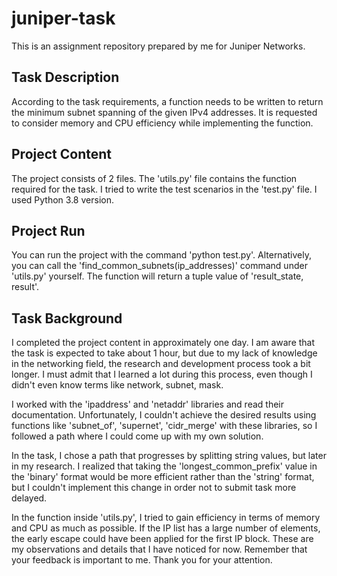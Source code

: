 # juniper-task
This is an assignment repository prepared by me for Juniper Networks.

## Task Description
According to the task requirements, a function needs to be written to return the minimum subnet spanning of the given IPv4 addresses. It is requested to consider memory and CPU efficiency while implementing the function.

## Project Content
The project consists of 2 files. The 'utils.py' file contains the function required for the task. I tried to write the test scenarios in the 'test.py' file.
I used Python 3.8 version.

## Project Run
You can run the project with the command 'python test.py'. Alternatively, you can call the 'find_common_subnets(ip_addresses)' command under 'utils.py' yourself. The function will return a tuple value of 'result_state, result'.

## Task Background
I completed the project content in approximately one day. I am aware that the task is expected to take about 1 hour, but due to my lack of knowledge in the networking field, the research and development process took a bit longer. I must admit that I learned a lot during this process, even though I didn't even know terms like network, subnet, mask.

I worked with the 'ipaddress' and 'netaddr' libraries and read their documentation. Unfortunately, I couldn't achieve the desired results using functions like 'subnet_of', 'supernet', 'cidr_merge' with these libraries, so I followed a path where I could come up with my own solution.

In the task, I chose a path that progresses by splitting string values, but later in my research.
I realized that taking the 'longest_common_prefix' value in the 'binary' format would be more efficient rather than the 'string' format, but I couldn't implement this change in order not to submit task more delayed.

In the function inside 'utils.py', I tried to gain efficiency in terms of memory and CPU as much as possible. If the IP list has a large number of elements, the early escape could have been applied for the first IP block. These are my observations and details that I have noticed for now. Remember that your feedback is important to me. Thank you for your attention.
